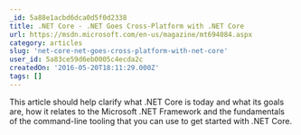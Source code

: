 ```yaml
---
_id: 5a88e1acbd6dca0d5f0d2338
title: .NET Core - .NET Goes Cross-Platform with .NET Core
url: https://msdn.microsoft.com/en-us/magazine/mt694084.aspx
category: articles
slug: 'net-core-net-goes-cross-platform-with-net-core'
user_id: 5a83ce59d6eb0005c4ecda2c
createdOn: '2016-05-20T18:11:29.000Z'
tags: []
---
```


 This article should help clarify what .NET Core is today and what its goals are, how it relates to the Microsoft .NET Framework and the fundamentals of the command-line tooling that you can use to get started with .NET Core.
